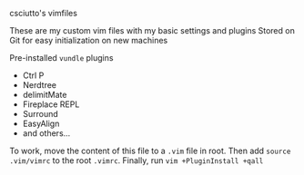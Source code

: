 csciutto's vimfiles

These are my custom vim files with my basic settings and plugins
Stored on Git for easy initialization on new machines

Pre-installed `vundle` plugins
- Ctrl P
- Nerdtree
- delimitMate
- Fireplace REPL
- Surround
- EasyAlign
- and others...

To work, move the content of this file to a `.vim` file in root.
Then add `source .vim/vimrc` to the root `.vimrc`.
Finally, run `vim +PluginInstall +qall`
